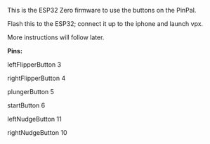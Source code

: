 This is the ESP32 Zero firmware to use the buttons on the PinPal. 

Flash this to the ESP32; connect it up to the iphone and launch vpx.

More instructions will follow later.


**Pins:**

leftFlipperButton 3

rightFlipperButton 4

plungerButton 5

startButton 6

leftNudgeButton 11

rightNudgeButton 10
